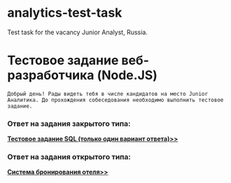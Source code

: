 # analytics-test-task
Test task for the vacancy Junior Analyst, Russia.

# Тестовое задание веб-разработчика (Node.JS)
```Добрый день! Рады видеть тебя в числе кандидатов на место Junior Аналитика. До прохождения собеседования необходимо выполнить тестовое задание.```

### Ответ на задания закрытого типа: 
**[Тестовое задание SQL (только один вариант ответа)>>](closed%20type%20tasks.md)**

### Ответ на задания открытого типа: 
**[Система бронирования отеля>>](open%20type%20tasks.md)**
